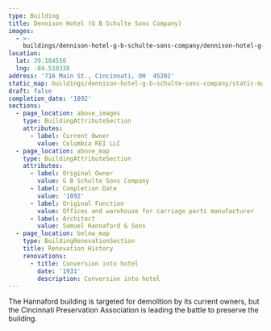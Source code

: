 ```yaml
---
type: Building
title: Dennison Hotel (G B Schulte Sons Company)
images:
  - >-
    buildings/dennison-hotel-g-b-schulte-sons-company/dennison-hotel-g-b-schulte-sons-company-0_u96ikd
location:
  lat: 39.104556
  lng: -84.510338
address: '716 Main St., Cincinnati, OH  45202'
static_map: buildings/dennison-hotel-g-b-schulte-sons-company/static-map_fjnzp0
draft: false
completion_date: '1892'
sections:
  - page_location: above_images
    type: BuildingAttributeSection
    attributes:
      - label: Current Owner
        value: Columbia REI LLC
  - page_location: above_map
    type: BuildingAttributeSection
    attributes:
      - label: Original Owner
        value: G B Schulte Sons Company
      - label: Completion Date
        value: '1892'
      - label: Original Function
        value: Offices and warehouse for carriage parts manufacturer
      - label: Architect
        value: Samuel Hannaford & Sons
  - page_location: below_map
    type: BuildingRenovationSection
    title: Renovation History
    renovations:
      - title: Conversion into hotel
        date: '1931'
        description: Conversion into hotel
---
```


The Hannaford building is targeted for demolition by its current owners, but the Cincinnati Preservation Association is leading the battle to preserve the building.
